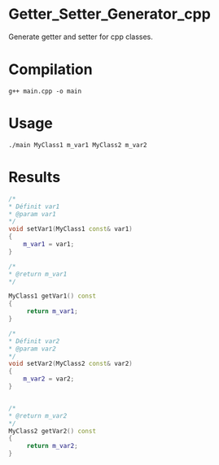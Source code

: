 # Getter_Setter_Generator_cpp
Generate getter and setter for cpp classes.

# Compilation
```g++ main.cpp -o main```

# Usage
```./main MyClass1 m_var1 MyClass2 m_var2```

# Results

```c++
/*
* Définit var1
* @param var1
*/
void setVar1(MyClass1 const& var1)
{
	m_var1 = var1;
}

/*
* @return m_var1
*/

MyClass1 getVar1() const
{
	 return m_var1;
}

/*
* Définit var2
* @param var2
*/
void setVar2(MyClass2 const& var2)
{
	m_var2 = var2;
}


/*
* @return m_var2
*/
MyClass2 getVar2() const
{
	 return m_var2;
}
```

